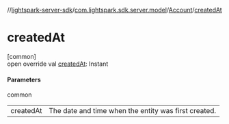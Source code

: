 //[lightspark-server-sdk](../../../index.md)/[com.lightspark.sdk.server.model](../index.md)/[Account](index.md)/[createdAt](created-at.md)

# createdAt

[common]\
open override val [createdAt](created-at.md): Instant

#### Parameters

common

| | |
|---|---|
| createdAt | The date and time when the entity was first created. |
